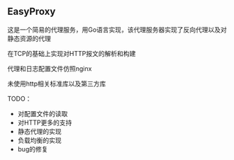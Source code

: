 ## EasyProxy

这是一个简易的代理服务，用Go语言实现，该代理服务器实现了反向代理以及对静态资源的代理

在TCP的基础上实现对HTTP报文的解析和构建

代理和日志配置文件仿照nginx

未使用http相关标准库以及第三方库

TODO：

* 对配置文件的读取
* 对HTTP更多的支持
* 静态代理的实现
* 负载均衡的实现
* bug的修复